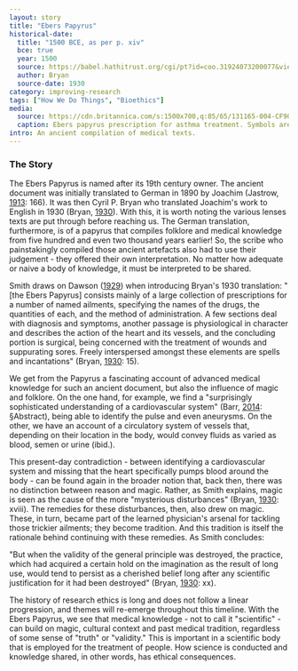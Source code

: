 ```yaml
---
layout: story
title: "Ebers Papyrus"
historical-date:
  title: "1500 BCE, as per p. xiv"
  bce: true
  year: 1500
  source: https://babel.hathitrust.org/cgi/pt?id=coo.31924073200077&view=1up&seq=16&skin=2021
  author: Bryan
  source-date: 1930
category: improving-research
tags: ["How We Do Things", "Bioethics"]
media:
  source: https://cdn.britannica.com/s:1500x700,q:85/65/131165-004-CF90496B/Ebers-papyrus-prescription-asthma-treatment.jpg
  caption: Ebers papyrus prescription for asthma treatment. Symbols are written in colours alternating from red to black. The papyrus is of a reddish-brown. From Encyclopædia Britannica.
intro: An ancient compilation of medical texts.
---
```

### The Story
The Ebers Papyrus is named after its 19th century owner. The ancient document was initially translated to German in 1890 by Joachim (Jastrow, [1913](https://doi.org/10.1177/003591571400701610): 166). It was then Cyril P. Bryan who translated Joachim's work to English in 1930 (Bryan, [1930](https://hdl.handle.net/2027/coo.31924073200077)). With this, it is worth noting the various lenses texts are put through before reaching us. The German translation, furthermore, is of a papyrus that compiles folklore and medical knowledge from five hundred and even two thousand years earlier! So, the scribe who painstakingly compiled those ancient artefacts also had to use their judgement - they offered their own interpretation. No matter how adequate or naive a body of knowledge, it must be interpreted to be shared.

Smith draws on Dawson ([1929](https://wellcomecollection.org/works/rdhsenpw)) when introducing Bryan's 1930 translation: "[the Ebers Papyrus] consists mainly of a large collection of prescriptions for a number of named ailments, specifying the names of the drugs, the quantities of each, and the method of administration. A few sections deal with diagnosis and symptoms, another passage is physiological in character and describes the action of the heart and its vessels, and the concluding portion is surgical, being concerned with the treatment of wounds and suppurating sores. Freely interspersed amongst these elements are spells and incantations" (Bryan, [1930](https://hdl.handle.net/2027/coo.31924073200077): 15).

We get from the Papyrus a fascinating account of advanced medical knowledge for such an ancient document, but also the influence of magic and folklore. On the one hand, for example, we find a "surprisingly sophisticated understanding of a cardiovascular system" (Barr, [2014](https://doi.org/10.1016/j.jvs.2014.04.056): §Abstract), being able to identify the pulse and even aneurysms. On the other, we have an account of a circulatory system of vessels that, depending on their location in the body, would convey fluids as varied as blood, semen or urine (ibid.).

This present-day contradiction - between identifying a cardiovascular system and missing that the heart specifically pumps blood around the body - can be found again in the broader notion that, back then, there was no distinction between reason and magic. Rather, as Smith explains, magic is seen as the cause of the more "mysterious disturbances" (Bryan, [1930](https://hdl.handle.net/2027/coo.31924073200077): xviii). The remedies for these disturbances, then, also drew on magic. These, in turn, became part of the learned physician's arsenal for tackling those trickier ailments; they become tradition. And this tradition is itself the rationale behind continuing with these remedies. As Smith concludes:

"But when the validity of the general principle was destroyed, the practice, which had acquired a certain hold on the imagination as the result of long use, would tend to persist as a cherished belief long after any scientific justification for it had been destroyed" (Bryan, [1930](https://hdl.handle.net/2027/coo.31924073200077): xx).

The history of research ethics is long and does not follow a linear progression, and themes will re-emerge throughout this timeline. With the Ebers Papyrus, we see that medical knowledge - not to call it "scientific" - can build on magic, cultural context and past medical tradition, regardless of some sense of "truth" or "validity." This is important in a scientific body that is employed for the treatment of people. How science is conducted and knowledge shared, in other words, has ethical consequences.
